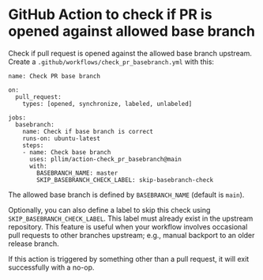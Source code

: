 # GitHub Action to check if PR is opened against allowed base branch

Check if pull request is opened against the allowed base branch upstream.
Create a `.github/workflows/check_pr_basebranch.yml` with this:

```
name: Check PR base branch

on:
  pull_request:
    types: [opened, synchronize, labeled, unlabeled]

jobs:
  basebranch:
    name: Check if base branch is correct
    runs-on: ubuntu-latest
    steps:
    - name: Check base branch
      uses: pllim/action-check_pr_basebranch@main
      with:
        BASEBRANCH_NAME: master
        SKIP_BASEBRANCH_CHECK_LABEL: skip-basebranch-check
```

The allowed base branch is defined by `BASEBRANCH_NAME` (default is `main`).

Optionally, you can also define a label to skip this check using
`SKIP_BASEBRANCH_CHECK_LABEL`. This label must already exist in the upstream
repository. This feature is useful when your workflow involves occasional
pull requests to other branches upstream; e.g., manual backport to an older
release branch.

If this action is triggered by something other than a pull request, it
will exit successfully with a no-op.
